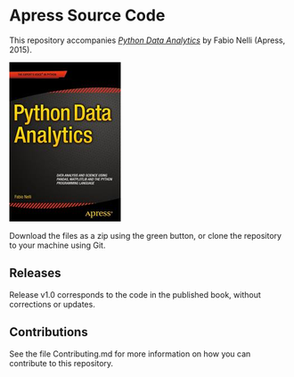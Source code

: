 # Apress Source Code

This repository accompanies [*Python Data Analytics*](http://www.apress.com/9781484209592) by Fabio Nelli (Apress, 2015).

![Cover image](9781484209592.jpg)

Download the files as a zip using the green button, or clone the repository to your machine using Git.

## Releases

Release v1.0 corresponds to the code in the published book, without corrections or updates.

## Contributions

See the file Contributing.md for more information on how you can contribute to this repository.

